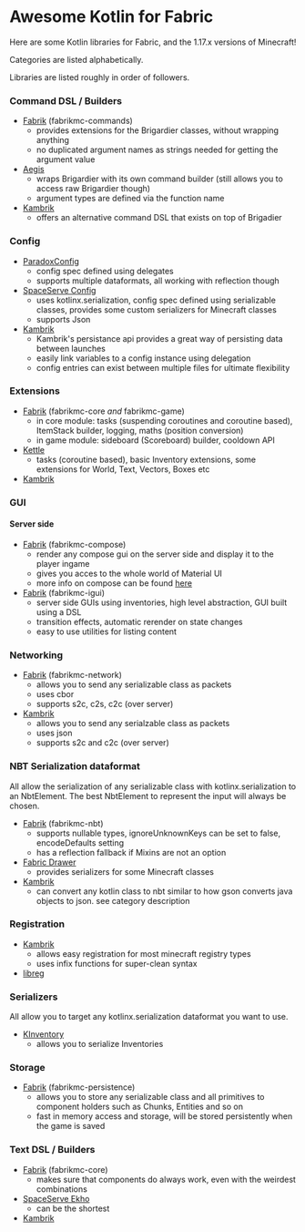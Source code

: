 
# Awesome Kotlin for Fabric

Here are some Kotlin libraries for Fabric, and the 1.17.x versions of Minecraft!

Categories are listed alphabetically. 

Libraries are listed roughly in order of followers.

### Command DSL / Builders

* [Fabrik](https://github.com/jakobkmar/fabrikmc) (fabrikmc-commands)
  - provides extensions for the Brigardier classes, without wrapping anything
  - no duplicated argument names as strings needed for getting the argument value
* [Aegis](https://github.com/P03W/Aegis)
  - wraps Brigardier with its own command builder (still allows you to access raw Brigardier though)
  - argument types are defined via the function name
* [Kambrik](https://github.com/ejektaflex/Kambrik)
  - offers an alternative command DSL that exists on top of Brigadier

### Config
* [ParadoxConfig](https://github.com/RedstoneParadox/ParadoxConfig)
  - config spec defined using delegates
  - supports multiple dataformats, all working with reflection though
* [SpaceServe Config](https://github.com/SpaceServe/spaceserve-config)
  - uses kotlinx.serialization, config spec defined using serializable classes, provides some custom serializers for Minecraft classes
  - supports Json
* [Kambrik](https://github.com/ejektaflex/Kambrik)
  - Kambrik's persistance api provides a great way of persisting data between launches
  - easily link variables to a config instance using delegation
  - config entries can exist between multiple files for ultimate flexibility

### Extensions
* [Fabrik](https://github.com/jakobkmar/fabrikmc) (fabrikmc-core *and* fabrikmc-game)
  - in core module: tasks (suspending coroutines and coroutine based), ItemStack builder, logging, maths (position conversion)
  - in game module: sideboard (Scoreboard) builder, cooldown API
* [Kettle](https://github.com/Cypher121/kettle)
  - tasks (coroutine based), basic Inventory extensions, some extensions for World, Text, Vectors, Boxes etc
* [Kambrik](https://github.com/ejektaflex/Kambrik)

### GUI

#### Server side

* [Fabrik](https://github.com/jakobkmar/fabrikmc) (fabrikmc-compose)
  - render any compose gui on the server side and display it to the player ingame
  - gives you acces to the whole world of Material UI
  - more info on compose can be found [here](https://github.com/JetBrains/compose-jb)
* [Fabrik](https://github.com/jakobkmar/fabrikmc) (fabrikmc-igui)
  - server side GUIs using inventories, high level abstraction, GUI built using a DSL
  - transition effects, automatic rerender on state changes
  - easy to use utilities for listing content 

### Networking
* [Fabrik](https://github.com/jakobkmar/fabrikmc) (fabrikmc-network)
  - allows you to send any serializable class as packets
  - uses cbor
  - supports s2c, c2s, c2c (over server)
* [Kambrik](https://github.com/ejektaflex/Kambrik)
  - allows you to send any serialzable class as packets
  - uses json
  - supports s2c and c2c (over server)

### NBT Serialization dataformat

All allow the serialization of any serializable class with kotlinx.serialization to an NbtElement. The best NbtElement to represent the input will always be chosen.

* [Fabrik](https://github.com/jakobkmar/fabrikmc) (fabrikmc-nbt)
  - supports nullable types, ignoreUnknownKeys can be set to false, encodeDefaults setting
  - has a reflection fallback if Mixins are not an option
* [Fabric Drawer](https://github.com/natanfudge/Fabric-Drawer)
  - provides serializers for some Minecraft classes
* [Kambrik](https://github.com/ejektaflex/Kambrik)
  - can convert any kotlin class to nbt similar to how gson converts java objects to json. see category description

### Registration

* [Kambrik](https://github.com/ejektaflex/Kambrik)
  - allows easy registration for most minecraft registry types
  - uses infix functions for super-clean syntax
* [libreg](https://github.com/CursedMC/libreg)

### Serializers

All allow you to target any kotlinx.serialization dataformat you want to use.

* [KInventory](https://github.com/CmdrNorthpaw/kinventory)
  - allows you to serialize Inventories

### Storage

* [Fabrik](https://github.com/jakobkmar/fabrikmc) (fabrikmc-persistence)
  - allows you to store any serializable class and all primitives to component holders such as Chunks, Entities and so on
  - fast in memory access and storage, will be stored persistently when the game is saved

### Text DSL / Builders

* [Fabrik](https://github.com/jakobkmar/fabrikmc) (fabrikmc-core)
  - makes sure that components do always work, even with the weirdest combinations
* [SpaceServe Ekho](https://github.com/SpaceServe/spaceserve-ekho)
  - can be the shortest
* [Kambrik](https://github.com/ejektaflex/Kambrik)
